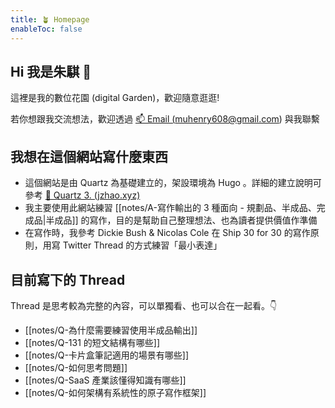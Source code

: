 ```yaml
---
title: 🪴 Homepage
enableToc: false
---
```


## Hi 我是朱騏 👋 

這裡是我的數位花園 (digital Garden)，歡迎隨意逛逛! 

若你想跟我交流想法，歡迎透過 <a href="mailto:muhenry608@gmail.com">📫 Email (muhenry608@gmail.com)</a> 與我聯繫

## 我想在這個網站寫什麼東西
- 這個網站是由 Quartz 為基礎建立的，架設環境為 Hugo 。詳細的建立說明可參考 [🔗 Quartz 3. (jzhao.xyz)](https://quartz.jzhao.xyz/)
- 我主要使用此網站練習 [[notes/A-寫作輸出的 3 種面向 - 規劃品、半成品、完成品|半成品]] 的寫作，目的是幫助自己整理想法、也為讀者提供價值作準備
- 在寫作時，我參考 Dickie Bush & Nicolas Cole 在 Ship 30 for 30 的寫作原則，用寫 Twitter Thread 的方式練習「最小表達」

## 目前寫下的 Thread

Thread 是思考較為完整的內容，可以單獨看、也可以合在一起看。👇

- [[notes/Q-為什麼需要練習使用半成品輸出]]
- [[notes/Q-131 的短文結構有哪些]]
- [[notes/Q-卡片盒筆記適用的場景有哪些]]
- [[notes/Q-如何思考問題]]
- [[notes/Q-SaaS 產業該懂得知識有哪些]]
- [[notes/Q-如何架構有系統性的原子寫作框架]]